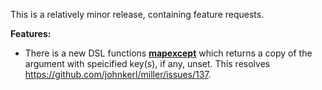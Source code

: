 This is a relatively minor release, containing feature requests.

**Features:**

* There is a new DSL functions [**mapexcept**](http://johnkerl.org/miller-releases/miller-5.1.0/doc/reference-dsl.html#mapexcept) which returns a copy of the argument with speicified key(s), if any, unset. This resolves https://github.com/johnkerl/miller/issues/137.
